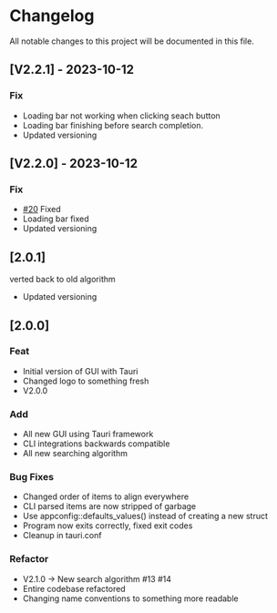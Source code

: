 # Changelog

All notable changes to this project will be documented in this file.


## [V2.2.1] - 2023-10-12

### Fix
- Loading bar not working when clicking seach button
- Loading bar finishing before search completion.
- Updated versioning

## [V2.2.0] - 2023-10-12

### Fix
- [#20](https://github.com/Flixis/find_testlog/issues/20) Fixed
- Loading bar fixed
- Updated versioning


## [2.0.1]


verted back to old algorithm
- Updated versioning

## [2.0.0]

### Feat

- Initial version of GUI with Tauri
- Changed logo to something fresh
- V2.0.0


### Add

- All new GUI using Tauri framework
- CLI integrations backwards compatible
- All new searching algorithm

### Bug Fixes

- Changed order of items to align everywhere
- CLI parsed items are now stripped of garbage
- Use appconfig::defaults_values() instead of creating a new struct
- Program now exits correctly, fixed exit codes
- Cleanup in tauri.conf

### Refactor

- V2.1.0 -> New search algorithm #13 #14
- Entire codebase refactored
- Changing name conventions to something more readable

<!-- generated by git-cliff -->
